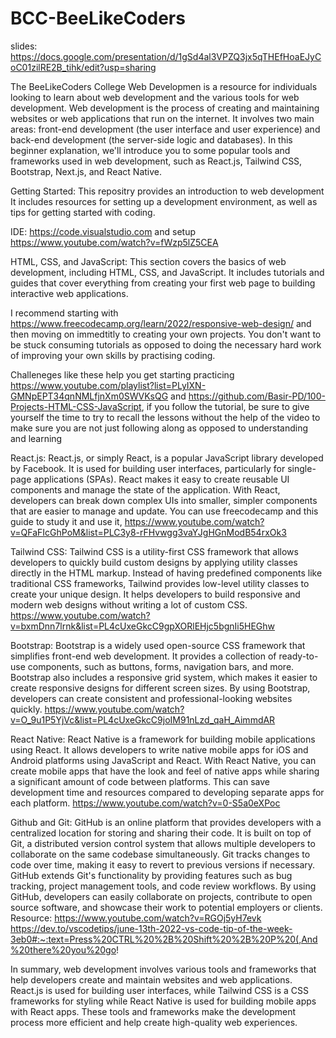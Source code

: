 # BCC-BeeLikeCoders


slides: https://docs.google.com/presentation/d/1gSd4al3VPZQ3jx5qTHEfHoaEJyCoC01zilRE2B_tihk/edit?usp=sharing

The BeeLikeCoders College Web Developmen is a  resource for individuals looking to learn about web development and the various tools for web development. Web development is the process of creating and maintaining websites or web applications that run on the internet. It involves two main areas: front-end development (the user interface and user experience) and back-end development (the server-side logic and databases). In this beginner explanation, we'll introduce you to some popular tools and frameworks used in web development, such as React.js, Tailwind CSS, Bootstrap, Next.js, and React Native.


Getting Started: This repositry provides an introduction to web development It includes resources for setting up a development environment, as well as tips for getting started with coding.

IDE: https://code.visualstudio.com and setup https://www.youtube.com/watch?v=fWzp5lZ5CEA



HTML, CSS, and JavaScript: This section covers the basics of web development, including HTML, CSS, and JavaScript. It includes tutorials and guides that cover everything from creating your first web page to building interactive web applications.

I recommend starting with https://www.freecodecamp.org/learn/2022/responsive-web-design/ and then moving on immedtitly to creating your own projects. You don't want to be stuck consuming tutorials as opposed to doing the necessary hard work of improving your own skills by practising coding. 

Challeneges like these  help you get starting practicing https://www.youtube.com/playlist?list=PLyIXN-GMNpEPT34qnNMLfjnXm0SWVKsQG and https://github.com/Basir-PD/100-Projects-HTML-CSS-JavaScript, if you follow the tutorial, be sure to give yourself the time to try to recall the lessons without the help of the video to make sure you are not just following along as opposed to understanding and learning 




React.js:
React.js, or simply React, is a popular JavaScript library developed by Facebook. It is used for building user interfaces, particularly for single-page applications (SPAs). React makes it easy to create reusable UI components and manage the state of the application. With React, developers can break down complex UIs into smaller, simpler components that are easier to manage and update. You can use freecodecamp and this guide to study it and use it, https://www.youtube.com/watch?v=QFaFIcGhPoM&list=PLC3y8-rFHvwgg3vaYJgHGnModB54rxOk3

Tailwind CSS:
Tailwind CSS is a utility-first CSS framework that allows developers to quickly build custom designs by applying utility classes directly in the HTML markup. Instead of having predefined components like traditional CSS frameworks, Tailwind provides low-level utility classes to create your unique design. It helps developers to build responsive and modern web designs without writing a lot of custom CSS. 
https://www.youtube.com/watch?v=bxmDnn7lrnk&list=PL4cUxeGkcC9gpXORlEHjc5bgnIi5HEGhw

Bootstrap:
Bootstrap is a widely used open-source CSS framework that simplifies front-end web development. It provides a collection of ready-to-use components, such as buttons, forms, navigation bars, and more. Bootstrap also includes a responsive grid system, which makes it easier to create responsive designs for different screen sizes. By using Bootstrap, developers can create consistent and professional-looking websites quickly.
https://www.youtube.com/watch?v=O_9u1P5YjVc&list=PL4cUxeGkcC9joIM91nLzd_qaH_AimmdAR



React Native:
React Native is a framework for building mobile applications using React. It allows developers to write native mobile apps for iOS and Android platforms using JavaScript and React. With React Native, you can create mobile apps that have the look and feel of native apps while sharing a significant amount of code between platforms. This can save development time and resources compared to developing separate apps for each platform.
https://www.youtube.com/watch?v=0-S5a0eXPoc

Github and Git:
GitHub is an online platform that provides developers with a centralized location for storing and sharing their code. It is built on top of Git, a distributed version control system that allows multiple developers to collaborate on the same codebase simultaneously. Git tracks changes to code over time, making it easy to revert to previous versions if necessary. GitHub extends Git's functionality by providing features such as bug tracking, project management tools, and code review workflows. By using GitHub, developers can easily collaborate on projects, contribute to open source software, and showcase their work to potential employers or clients.
Resource: https://www.youtube.com/watch?v=RGOj5yH7evk 
https://dev.to/vscodetips/june-13th-2022-vs-code-tip-of-the-week-3eb0#:~:text=Press%20CTRL%20%2B%20Shift%20%2B%20P%20(,And%20there%20you%20go!





In summary, web development involves various tools and frameworks that help developers create and maintain websites and web applications. React.js is used for building user interfaces, while Tailwind CSS is a CSS frameworks for styling while React Native is used for building mobile apps with React apps. These tools and frameworks make the development process more efficient and help create high-quality web experiences.


